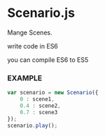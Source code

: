 
# Scenario.js

Mange Scenes.


write code in ES6

you can compile ES6 to ES5


### EXAMPLE 

```javascript
var scenario = new Scenario({
	0 : scene1,
	0.4 : scene2,
	0.7 : scene3
});
scenario.play();
```